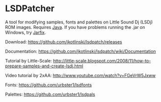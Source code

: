 # LSDPatcher

A tool for modifying samples, fonts and palettes on Little Sound Dj (LSDj) ROM images. Requires [Java](http://www.java.com/). If you have problems running the .jar on Windows, try [Jarfix](http://johann.loefflmann.net/en/software/jarfix/index.html).

Download: https://github.com/jkotlinski/lsdpatch/releases

Documentation: https://github.com/jkotlinski/lsdpatch/wiki/Documentation

Tutorial by Little-Scale: http://little-scale.blogspot.com/2008/11/how-to-prepare-samples-and-create-lsdj.html

Video tutorial by 2xAA: http://www.youtube.com/watch?v=FGeVrW5Jxww

Fonts: https://github.com/urbster1/lsdfonts

Palettes: https://github.com/urbster1/lsdpals
